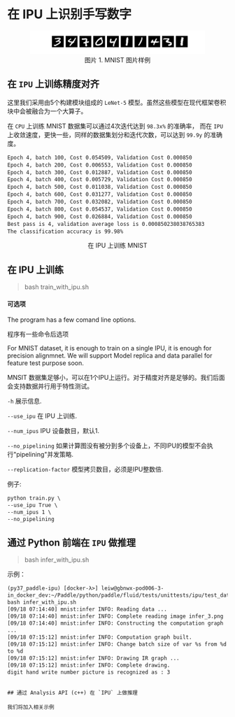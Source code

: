 # 在 IPU 上识别手写数字 

<p align="center">
<img src="https://github.com/PaddlePaddle/book/blob/develop/02.recognize_digits/image/mnist_example_image.png?raw=true" width="400"><br/>
图片 1. MNIST 图片样例
</p>

## 在 `IPU` 上训练精度对齐

这里我们采用由5个构建模块组成的 `LeNet-5` 模型。虽然这些模型在现代框架卷积块中会被融合为一个大算子。

在 `CPU` 上训练 MNIST 数据集可以通过4次迭代达到 `98.3x%` 的准确率， 而在 `IPU` 上收敛速度，更快一些，同样的数据集划分和迭代次数，可以达到 `99.9y` 的准确度。

```bash
Epoch 4, batch 100, Cost 0.054509, Validation Cost 0.000850
Epoch 4, batch 200, Cost 0.006553, Validation Cost 0.000850
Epoch 4, batch 300, Cost 0.012887, Validation Cost 0.000850
Epoch 4, batch 400, Cost 0.005729, Validation Cost 0.000850
Epoch 4, batch 500, Cost 0.011038, Validation Cost 0.000850
Epoch 4, batch 600, Cost 0.031277, Validation Cost 0.000850
Epoch 4, batch 700, Cost 0.032082, Validation Cost 0.000850
Epoch 4, batch 800, Cost 0.054537, Validation Cost 0.000850
Epoch 4, batch 900, Cost 0.026884, Validation Cost 0.000850
Best pass is 4, validation average loss is 0.000850238038765383
The classification accuracy is 99.98%
```
<p align="center">
 在 IPU 上训练 MNIST
</p>

## 在 IPU 上训练

> bash train_with_ipu.sh

#### 可选项
The program has a few comand line options.

程序有一些命令后选项

For MNIST dataset, it is enough to train on a single IPU, it is enough for precision alignmnet. We will support Model replica and data parallel for feature test purpose soon.

MNSIT 数据集足够小，可以在1个IPU上运行。对于精度对齐是足够的。我们后面会支持数据并行用于特性测试。

`-h`                   展示信息.  

`--use_ipu`            在 IPU 上训练.

`--num_ipus`           IPU 设备数目，默认1.

`--no_pipelining`      如果计算图没有被分到多个设备上，不同IPU的模型不会执行"pipelining"并发策略.

`--replication-factor` 模型拷贝数目，必须是IPU整数倍.

例子:

    python train.py \
    --use_ipu True \
    --num_ipus 1 \
    --no_pipelining 

## 通过 Python 前端在 `IPU` 做推理

> bash infer_with_ipu.sh

示例：

```
(py37_paddle-ipu) [docker-λ>] leiw@gbnwx-pod006-3-in_docker_dev:~/Paddle/python/paddle/fluid/tests/unittests/ipu/test_dataset/mnist$ bash infer_with_ipu.sh
[09/18 07:14:40] mnist:infer INFO: Reading data ...
[09/18 07:14:40] mnist:infer INFO: Complete reading image infer_3.png
[09/18 07:14:40] mnist:infer INFO: Constructing the computation graph ...
[09/18 07:15:12] mnist:infer INFO: Computation graph built.
[09/18 07:15:12] mnist:infer INFO: Change batch size of var %s from %d to %d
[09/18 07:15:12] mnist:infer INFO: Drawing IR graph ...
[09/18 07:15:12] mnist:infer INFO: Complete drawing.
digit hand write number picture is recognized as : 3
```
```

## 通过 Analysis API (c++) 在 `IPU` 上做推理

我们将加入相关示例

